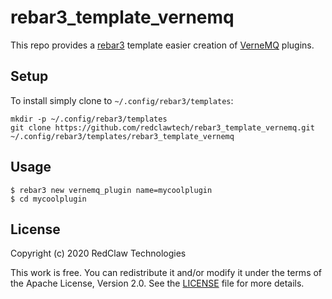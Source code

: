 # rebar3_template_vernemq

This repo provides a [rebar3](http://rebar3.org) template easier creation of [VerneMQ](https://vernemq.com) plugins.

## Setup

To install simply clone to `~/.config/rebar3/templates`:

```
mkdir -p ~/.config/rebar3/templates
git clone https://github.com/redclawtech/rebar3_template_vernemq.git ~/.config/rebar3/templates/rebar3_template_vernemq
```

## Usage

```
$ rebar3 new vernemq_plugin name=mycoolplugin
$ cd mycoolplugin
```

## License

Copyright (c) 2020 RedClaw Technologies

This work is free. You can redistribute it and/or modify it under the
terms of the Apache License, Version 2.0. See the [LICENSE](LICENSE) file for more details.
